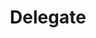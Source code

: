 ---
title: "Delegate"
# page_header_bg: "images/bg/section-bg5.jpg"
description: "Delegate to our Validators"
layout: "pricing"
draft: false

################ pricing ##################
pricing:
  enable : true
  title : "Nodes we validate on"
  content : "We run validator nodes on the following chains.  If you like the work we do, please consider a delegation."
  pricing_table:

  - name : "Juno"
    price : "106.91%"
    price_per : "Yearly"
    services: 
    - "last updated: 2022-06-09"
    button:
      label: "Coming soon"
      link : "#"
      
  - name : "Osmo"
    price : "50.62%"
    price_per : "Yearly"
    services: 
    - "last updated: 2022-06-09"
    button:
      label: "Coming soon"
      link : "#"
      
  - name : "Cosmoshub"
    price : "16.89%"
    price_per : "Yearly"
    services: 
    - "last updated: 2022-06-09"
    button:
      label: "Coming soon"
      link : "#"

  - name : "Kujira"
    price : "??%"
    price_per : "Yearly"
    services: 
    - "last updated: 2022-06-09"
    button:
      label: "Coming soon"
      link : "#"
---
